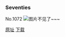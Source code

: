 ### Seventies
No.1072
![图片不见了~~~](https://imgs.xkcd.com/comics/seventies.png)

[原址](https://xkcd.com//1072) [下载](https://imgs.xkcd.com/comics/seventies.png)

